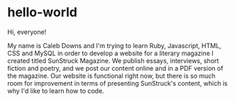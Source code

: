 # hello-world

Hi, everyone!

My name is Caleb Downs and I'm trying to learn Ruby, Javascript, HTML, CSS and MySQL in order to develop a website for a literary magazine I created titled SunStruck Magazine. We publish essays, interviews, short fiction and poetry, and we post our content online and in a PDF version of the magazine. Our website is functional right now, but there is so much room for improvement in terms of presenting SunStruck's content, which is why I'd like to learn how to code.
